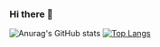 ### Hi there 👋
![Anurag's GitHub stats](https://github-readme-stats.vercel.app/api?username=JUNSUNG-KIM2546&show_icons=true&theme=radical)
[![Top Langs](https://github-readme-stats.vercel.app/api/top-langs/?username=JUNSUNG-KIM2546&layout=compact)](https://github.com/JUNSUNG-KIM2546/github-readme-stats)
<!--
**JUNSUNG-KIM2546/JUNSUNG-KIM2546** is a ✨ _special_ ✨ repository because its `README.md` (this file) appears on your GitHub profile.

Here are some ideas to get you started:

- 🔭 I’m currently working on ...
- 🌱 I’m currently learning ...
- 👯 I’m looking to collaborate on ...
- 🤔 I’m looking for help with ...
- 💬 Ask me about ...
- 📫 How to reach me: ...
- 😄 Pronouns: ...
- ⚡ Fun fact: ...
-->
